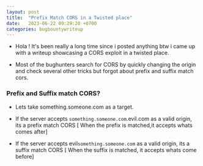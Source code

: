 ```yaml
---
layout: post
title:  "Prefix Match CORS in a Twisted place"
date:   2023-06-22 09:29:20 +0700
categories: bugbountywriteup
---
```


- Hola ! It's been really a long time since i posted anything btw i came up with a writeup showcasing a CORS exploit in a twisted place.

- Most of the bughunters search for CORS by quickly changing the origin and check several other tricks but forgot about prefix and suffix match cors.

### Prefix and Suffix match CORS?

- Lets take something.someone.com as a target.

- If the server accepts `something.someone.com`.evil.com as a valid origin, its a prefix match CORS [ When the prefix is matched,it accepts whats comes after]
- If the server accepts evil`something.someone.com` as a valid origin, its a suffix match CORS [ When the suffix is matched, it accepts whats come before]
